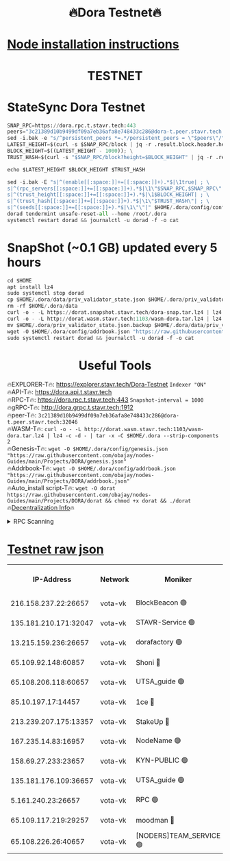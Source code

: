 <h1 align="center"> 🔥Dora Testnet🔥</h1>

[Node installation instructions](https://github.com/obajay/nodes-Guides/tree/main/Projects/DORA)
=

<h1 align="center"> TESTNET</h1>

# StateSync Dora Testnet
```python
SNAP_RPC=https://dora.rpc.t.stavr.tech:443
peers="3c21389d10b9499df09a7eb36afa8e748433c286@dora-t.peer.stavr.tech:32046"
sed -i.bak -e "s/^persistent_peers *=.*/persistent_peers = \"$peers\"/" $HOME/.dora/config/config.toml
LATEST_HEIGHT=$(curl -s $SNAP_RPC/block | jq -r .result.block.header.height); \
BLOCK_HEIGHT=$((LATEST_HEIGHT - 1000)); \
TRUST_HASH=$(curl -s "$SNAP_RPC/block?height=$BLOCK_HEIGHT" | jq -r .result.block_id.hash)

echo $LATEST_HEIGHT $BLOCK_HEIGHT $TRUST_HASH

sed -i.bak -E "s|^(enable[[:space:]]+=[[:space:]]+).*$|\1true| ; \
s|^(rpc_servers[[:space:]]+=[[:space:]]+).*$|\1\"$SNAP_RPC,$SNAP_RPC\"| ; \
s|^(trust_height[[:space:]]+=[[:space:]]+).*$|\1$BLOCK_HEIGHT| ; \
s|^(trust_hash[[:space:]]+=[[:space:]]+).*$|\1\"$TRUST_HASH\"| ; \
s|^(seeds[[:space:]]+=[[:space:]]+).*$|\1\"\"|" $HOME/.dora/config/config.toml
dorad tendermint unsafe-reset-all --home /root/.dora
systemctl restart dorad && journalctl -u dorad -f -o cat
```
# SnapShot (~0.1 GB) updated every 5 hours
```python
cd $HOME
apt install lz4
sudo systemctl stop dorad
cp $HOME/.dora/data/priv_validator_state.json $HOME/.dora/priv_validator_state.json.backup
rm -rf $HOME/.dora/data
curl -o - -L https://dorat.snapshot.stavr.tech/dora-snap.tar.lz4 | lz4 -c -d - | tar -x -C $HOME/.dora --strip-components 2
curl -o - -L http://dorat.wasm.stavr.tech:1103/wasm-dora.tar.lz4 | lz4 -c -d - | tar -x -C $HOME/.dora --strip-components 2
mv $HOME/.dora/priv_validator_state.json.backup $HOME/.dora/data/priv_validator_state.json
wget -O $HOME/.dora/config/addrbook.json "https://raw.githubusercontent.com/obajay/nodes-Guides/main/Projects/DORA/addrbook.json"
sudo systemctl restart dorad && journalctl -u dorad -f -o cat
```
 <h1 align="center"> Useful Tools</h1>
 
🔥EXPLORER-T🔥: https://explorer.stavr.tech/Dora-Testnet        `Indexer "ON"` \
🔥API-T🔥:      https://dora.api.t.stavr.tech \
🔥RPC-T🔥:      https://dora.rpc.t.stavr.tech:443              `Snapshot-interval = 1000` \
🔥gRPC-T🔥:     http://dora.grpc.t.stavr.tech:1912 \
🔥peer-T🔥:     `3c21389d10b9499df09a7eb36afa8e748433c286@dora-t.peer.stavr.tech:32046` \
🔥WASM-T🔥:     ```curl -o - -L http://dorat.wasm.stavr.tech:1103/wasm-dora.tar.lz4 | lz4 -c -d - | tar -x -C $HOME/.dora --strip-components 2``` \
🔥Genesis-T🔥:  ```wget -O $HOME/.dora/config/genesis.json "https://raw.githubusercontent.com/obajay/nodes-Guides/main/Projects/DORA/genesis.json"``` \
🔥Addrbook-T🔥: ```wget -O $HOME/.dora/config/addrbook.json "https://raw.githubusercontent.com/obajay/nodes-Guides/main/Projects/DORA/addrbook.json"``` \
🔥Auto_install script-T🔥:  `wget -O dorat https://raw.githubusercontent.com/obajay/nodes-Guides/main/Projects/DORA/dorat && chmod +x dorat && ./dorat` \
🔥[Decentralization Info](https://github.com/obajay/StateSync-snapshots/tree/main/Projects/Dora/Decentralization)🔥

<details>
<summary>RPC Scanning</summary>

<h2 align="center"> We scan nodes in real time every 4 hours. And we provide the final result of RPC endpoints.
We cannot influence the operation of these nodes in any way. </h2>


```python
If Voting Power is higher than 0 --> then the Node is a validator of the network and may be subject to attack and be a potential threat to the chain.
```
```python
We marked such validators with a red symbol
```

</details>

[Testnet raw json](https://rpc-check.dorat.stavr.tech/dorat/rpc-dorat-result.json)
=



<table><tr><th>IP-Address</th><th>Network</th><th>Moniker</th><th>Latest Block Height</th><th>Earliest Block Height</th><th>Catching Up</th><th>Tx Index</th><th>Voting Power</th><th>Scan Time</th></tr><tr><td>216.158.237.22:26657</td><td>vota-vk</td><td>BlockBeacon 🟢</td><td>248916</td><td>1</td><td>False</td><td>off</td><td>0</td><td>2024-01-06T00:18:43.042813799UTC</td></tr><tr><td>135.181.210.171:32047</td><td>vota-vk</td><td>STAVR-Service 🟢</td><td>248917</td><td>1</td><td>False</td><td>on</td><td>0</td><td>2024-01-06T00:18:47.848733068UTC</td></tr><tr><td>13.215.159.236:26657</td><td>vota-vk</td><td>dorafactory 🟢</td><td>248917</td><td>1</td><td>False</td><td>on</td><td>0</td><td>2024-01-06T00:18:49.120540603UTC</td></tr><tr><td>65.109.92.148:60857</td><td>vota-vk</td><td>Shoni 🔴</td><td>248918</td><td>1</td><td>False</td><td>on</td><td>12173124795244098</td><td>2024-01-06T00:18:53.508337257UTC</td></tr><tr><td>65.108.206.118:60657</td><td>vota-vk</td><td>UTSA_guide 🟢</td><td>248918</td><td>1</td><td>False</td><td>on</td><td>0</td><td>2024-01-06T00:18:53.880508593UTC</td></tr><tr><td>85.10.197.17:14457</td><td>vota-vk</td><td>1ce 🔴</td><td>248917</td><td>8001</td><td>False</td><td>off</td><td>9009000000000000</td><td>2024-01-06T00:18:50.055555852UTC</td></tr><tr><td>213.239.207.175:13357</td><td>vota-vk</td><td>StakeUp 🔴</td><td>248916</td><td>13001</td><td>False</td><td>off</td><td>12920079242125372</td><td>2024-01-06T00:18:42.412533643UTC</td></tr><tr><td>167.235.14.83:16957</td><td>vota-vk</td><td>NodeName 🟢</td><td>210819</td><td>14001</td><td>False</td><td>on</td><td>0</td><td>2024-01-06T00:18:54.146659659UTC</td></tr><tr><td>158.69.27.233:23657</td><td>vota-vk</td><td>KYN-PUBLIC 🟢</td><td>248918</td><td>52001</td><td>False</td><td>on</td><td>0</td><td>2024-01-06T00:18:53.111228504UTC</td></tr><tr><td>135.181.176.109:36657</td><td>vota-vk</td><td>UTSA_guide 🟢</td><td>248915</td><td>55501</td><td>False</td><td>on</td><td>0</td><td>2024-01-06T00:18:40.105347403UTC</td></tr><tr><td>5.161.240.23:26657</td><td>vota-vk</td><td>RPC 🟢</td><td>248917</td><td>60001</td><td>False</td><td>off</td><td>0</td><td>2024-01-06T00:18:49.772904546UTC</td></tr><tr><td>65.109.117.219:29257</td><td>vota-vk</td><td>moodman 🔴</td><td>248916</td><td>148916</td><td>False</td><td>off</td><td>9009100000000000</td><td>2024-01-06T00:18:45.453428564UTC</td></tr><tr><td>65.108.226.26:40657</td><td>vota-vk</td><td>[NODERS]TEAM_SERVICE 🟢</td><td>248918</td><td>197001</td><td>False</td><td>on</td><td>0</td><td>2024-01-06T00:18:52.440706342UTC</td></tr></table>
